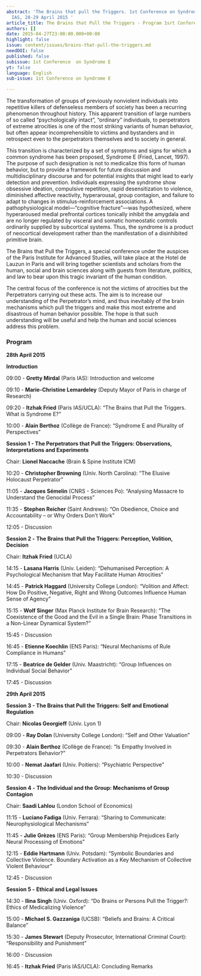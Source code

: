 ```yaml
---
abstract: 'The Brains that pull the Triggers. 1st Conference on Syndrome E, Paris
  IAS, 28-29 April 2015 '
article_title: The Brains that Pull the Triggers - Program 1srt Conference
authors: []
date: 2015-04-27T23:00:00.000+00:00
highlight: false
issue: content/issues/brains-that-pull-the-triggers.md
needDOI: false
published: false
subissue: 1st Conference  on Syndrome E
yt: false
language: English
sub-issue: 1st Conference on Syndrome E

---
```

The transformation of groups of previously nonviolent individuals into repetitive killers of defenseless members of society has been a recurring phenomenon throughout history. This apparent transition of large numbers of so called “psychologically intact”, “ordinary” individuals, to perpetrators of extreme atrocities is one of the most striking variants of human behavior, but often appear incomprehensible to victims and bystanders and in retrospect even to the perpetrators themselves and to society in general.

This transition is characterized by a set of symptoms and signs for which a common syndrome has been proposed, Syndrome E (Fried, Lancet, 1997). The purpose of such designation is not to medicalize this form of human behavior, but to provide a framework for future discussion and multidisciplinary discourse and for potential insights that might lead to early detection and prevention. Individuals expressing the syndrome show obsessive ideation, compulsive repetition, rapid desensitization to violence, diminished affective reactivity, hyperarousal, group contagion, and failure to adapt to changes in stimulus-reinforcement associations. A pathophysiological model—“cognitive fracture”—was hypothesized, where hyperaroused medial prefrontal cortices tonically inhibit the amygdala and are no longer regulated by visceral and somatic homeostatic controls ordinarily supplied by subcortical systems. Thus, the syndrome is a product of neocortical development rather than the manifestation of a disinhibited primitive brain.

The Brains that Pull the Triggers, a special conference under the auspices of the Paris Institute for Advanced Studies, will take place at the Hotel de Lauzun in Paris and will bring together scientists and scholars from the human, social and brain sciences along with guests from literature, politics, and law to bear upon this tragic invariant of the human condition.

The central focus of the conference is not the victims of atrocities but the Perpetrators carrying out these acts. The aim is to increase our understanding of the Perpetrator’s mind, and thus inevitably of the brain mechanisms which pull the triggers and make this most extreme and disastrous of human behavior possible. The hope is that such understanding will be useful and help the human and social sciences address this problem.

### Program

**28th April 2015**

**Introduction**

09:00 - **Gretty Mirdal** (Paris IAS): Introduction and welcome

09:10 - **Marie-Christine Lemardeley** (Deputy Mayor of Paris in charge of Research)

09:20 - **Itzhak Fried** (Paris IAS/UCLA): “The Brains that Pull the Triggers. What is Syndrome E?”

10:00 - **Alain Berthoz** (Collège de France): “Syndrome E and Plurality of Perspectives”

**Session 1 - The Perpetrators that Pull the Triggers: Observations, Interpretations and Experiments**

Chair: **Lionel Naccache** (Brain & Spine Institute ICM)

10:20 - **Christopher Browning** (Univ. North Carolina): “The Elusive Holocaust Perpetrator”

11:05 - **Jacques Sémelin** (CNRS - Sciences Po): “Analysing Massacre to Understand the Genocidal Process”

11:35 - **Stephen Reicher** (Saint Andrews): “On Obedience, Choice and Accountability – or Why Orders Don’t Work”

12:05 - Discussion

**Session 2 -** **The Brains that Pull the Triggers: Perception, Volition, Decision**

Chair: **Itzhak Fried** (UCLA)

14:15 - **Lasana Harris** (Univ. Leiden): “Dehumanised Perception: A Psychological Mechanism that May Facilitate Human Atrocities”

14:45 - **Patrick Haggard** (University College London): “Volition and Affect: How Do Positive, Negative, Right and Wrong Outcomes Influence Human Sense of Agency”

15:15 - **Wolf Singer** (Max Planck Institute for Brain Research): “The Coexistence of the Good and the Evil in a Single Brain: Phase Transitions in a Non-Linear Dynamical System?”

15:45 - Discussion

16:45 - **Etienne Koechlin** (ENS Paris): “Neural Mechanisms of Rule Compliance in Humans”

17:15 - **Beatrice de Gelder** (Univ. Maastricht): “Group Influences on Individual Social Behavior”

17:45 - Discussion

**29th April 2015**

**Session 3 - The Brains that Pull the Triggers: Self and Emotional Regulation**

Chair: **Nicolas Georgieff** (Univ. Lyon 1)

09:00 - **Ray Dolan** (University College London): “Self and Other Valuation”

09:30 - **Alain Berthoz** (Collège de France): “Is Empathy Involved in Perpetrators Behavior?”

10:00 - **Nemat Jaafari** (Univ. Poitiers): “Psychiatric Perspective”

10:30 - Discussion

**Session 4 -**  **The Individual and the Group: Mechanisms of Group Contagion**

Chair: **Saadi Lahlou** (London School of Economics)

11:15 - **Luciano Fadiga** (Univ. Ferrara): “Sharing to Communicate: Neurophysiological Mechanisms”

11:45 - **Julie Grèzes** (ENS Paris): “Group Membership Prejudices Early Neural Processing of Emotions”

12:15 - **Eddie Hartmann** (Univ. Potsdam): “Symbolic Boundaries and Collective Violence. Boundary Activation as a Key Mechanism of Collective Violent Behaviour”

12:45 - Discussion

**Session 5 -** **Ethical and Legal Issues**

14:30 - **Ilina Singh** (Univ. Oxford): “Do Brains or Persons Pull the Trigger?: Ethics of Medicalizing Violence”

15:00 - **Michael S. Gazzaniga** (UCSB): “Beliefs and Brains: A Critical Balance”

15:30 - **James Stewart** (Deputy Prosecutor, International Criminal Court): “Responsibility and Punishment”

16:00 - Discussion

16:45 - **Itzhak Fried** (Paris IAS/UCLA): Concluding Remarks